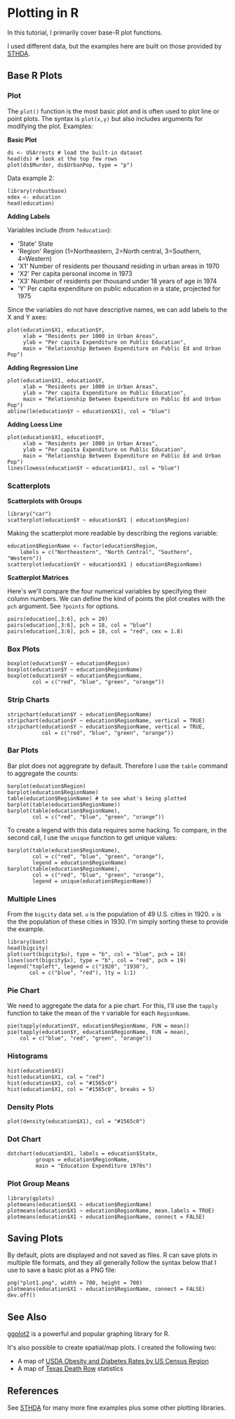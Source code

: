 # Plotting in R

In this tutorial, I primarily cover base-R plot functions.

I used different data, but the examples here are built on those provided by
[STHDA][1].

## Base R Plots

### Plot

The ``plot()`` function is the most basic plot and is often used to plot line or point plots. The syntax is ``plot(x,y)`` but also includes arguments for modifying the plot. Examples:

**Basic Plot**

```
ds <- USArrests # load the built-in dataset
head(ds) # look at the top few rows
plot(ds$Murder, ds$UrbanPop, type = "p")
```

Data example 2:

```
library(robustbase)
edex <- education
head(education)
```

**Adding Labels**

Variables include (from ``?education``):

- 'State' State
- 'Region' Region (1=Northeastern, 2=North central, 3=Southern, 4=Western)
- 'X1' Number of residents per thousand residing in urban areas in 1970
- 'X2' Per capita personal income in 1973
- 'X3' Number of residents per thousand under 18 years of age in 1974
- 'Y' Per capita expenditure on public education in a state, projected for 1975

Since the variables do not have descriptive names, we can add labels to the X and Y axes:

```
plot(education$X1, education$Y,
     xlab = "Residents per 1000 in Urban Areas",
     ylab = "Per capita Expenditure on Public Education",
     main = "Relationship Between Expenditure on Public Ed and Urban Pop")
```

**Adding Regression Line**

```
plot(education$X1, education$Y,
     xlab = "Residents per 1000 in Urban Areas",
     ylab = "Per capita Expenditure on Public Education",
     main = "Relationship Between Expenditure on Public Ed and Urban Pop")
abline(lm(education$Y ~ education$X1), col = "blue")
```

**Adding Loess Line**

```
plot(education$X1, education$Y,
     xlab = "Residents per 1000 in Urban Areas",
     ylab = "Per capita Expenditure on Public Education",
     main = "Relationship Between Expenditure on Public Ed and Urban Pop")
lines(lowess(education$Y ~ education$X1), col = "blue")
```

### Scatterplots

**Scatterplots with Groups**

```
library("car")
scatterplot(education$Y ~ education$X1 | education$Region)
```

Making the scatterplot more readable by describing the regions variable:

```
education$RegionName <- factor(education$Region,
    labels = c("Northeastern", "North Central", "Southern", "Western"))
scatterplot(education$Y ~ education$X1 | education$RegionName)
```

**Scatterplot Matrices**

Here's we'll compare the four numerical variables by specifying their column numbers. We can define the kind of points the plot creates with the ``pch`` argument. See ``?points`` for options.

```
pairs(education[,3:6], pch = 20)
pairs(education[,3:6], pch = 18, col = "blue")
pairs(education[,3:6], pch = 18, col = "red", cex = 1.8)
```

### Box Plots

```
boxplot(education$Y ~ education$Region)
boxplot(education$Y ~ education$RegionName)
boxplot(education$Y ~ education$RegionName,
        col = c("red", "blue", "green", "orange"))
```

### Strip Charts

```
stripchart(education$Y ~ education$RegionName)
stripchart(education$Y ~ education$RegionName, vertical = TRUE)
stripchart(education$Y ~ education$RegionName, vertical = TRUE,
           col = c("red", "blue", "green", "orange"))
```

### Bar Plots

Bar plot does not aggregrate by default. Therefore I use the ``table`` command to aggregate the counts:

```
barplot(education$Region)
barplot(education$RegionName)
table(education$RegionName) # to see what's being plotted
barplot(table(education$RegionName))
barplot(table(education$RegionName),
        col = c("red", "blue", "green", "orange"))
```

To create a legend with this data requires some hacking. To compare, in the second call, I use the ``unique`` function to get unique values:

```
barplot(table(education$RegionName),
        col = c("red", "blue", "green", "orange"),
        legend = education$RegionName)
barplot(table(education$RegionName),
        col = c("red", "blue", "green", "orange"),
        legend = unique(education$RegionName))
```

### Multiple Lines

From the ``bigcity`` data set. ``u`` is the population of 49 U.S. cities in 1920. ``x`` is the the population of these cities in 1930. I'm simply sorting these to provide the example.

```
library(boot)
head(bigcity)
plot(sort(bigcity$u), type = "b", col = "blue", pch = 18)
lines(sort(bigcity$x), type = "b", col = "red", pch = 19)
legend("topleft", legend = c("1920", "1930"),
       col = c("blue", "red"), lty = 1:1)
```

### Pie Chart

We need to aggregate the data for a pie chart. For this, I'll use the ``tapply`` function to take the mean of the ``Y`` variable for each ``RegionName``.

```
pie(tapply(education$Y, education$RegionName, FUN = mean))
pie(tapply(education$Y, education$RegionName, FUN = mean),
    col = c("blue", "red", "green", "orange"))
```

### Histograms

```
hist(education$X1)
hist(education$X1, col = "red")
hist(education$X1, col = "#1565c0")
hist(education$X1, col = "#1565c0", breaks = 5)
```

### Density Plots

```
plot(density(education$X1), col = "#1565c0")
```

### Dot Chart

```
dotchart(education$X1, labels = education$State,
         groups = education$RegionName,
         main = "Education Expenditure 1970s")
```

### Plot Group Means

```
library(gplots)
plotmeans(education$X1 ~ education$RegionName)
plotmeans(education$X1 ~ education$RegionName, mean.labels = TRUE)
plotmeans(education$X1 ~ education$RegionName, connect = FALSE)
```

## Saving Plots

By default, plots are displayed and not saved as files. R can save plots in
multiple file formats, and they all generally follow the syntax below that
I use to save a basic plot as a PNG file:

```
png("plot1.png", width = 700, height = 700)
plotmeans(education$X1 ~ education$RegionName, connect = FALSE)
dev.off()
```

## See Also

[ggplot2][2] is a powerful and popular graphing library for R.

It's also possible to create spatial/map plots. I created the following two:

- A map of [USDA Obesity and Diabetes Rates by US Census Region][3]
- A map of [Texas Death Row][4] statistics

## References

See [STHDA][1] for many more fine examples plus some other plotting libraries.

[1]:http://www.sthda.com/english/wiki/r-base-graphs
[2]:https://ggplot2.tidyverse.org/
[3]:https://rpubs.com/seancsb/52342
[4]:https://rpubs.com/seancsb/6832
